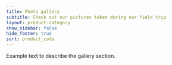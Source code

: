 ```yaml
---
title: Photo gallery
subtitle: Check out our pictures taken during our field trip
layout: product-category
show_sidebar: false
hide_footer: true
sort: product_code
---
```


Example text to describe the gallery section.